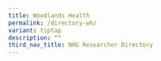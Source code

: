 ```yaml
---
title: Woodlands Health
permalink: /directory-wh/
variant: tiptap
description: ""
third_nav_title: NHG Researcher Directory
---
```

